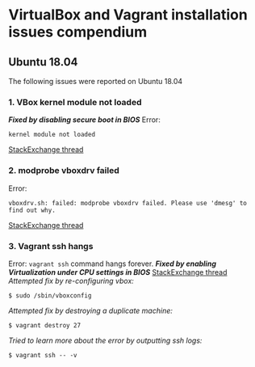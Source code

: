 # VirtualBox and Vagrant installation issues compendium 

## Ubuntu 18.04

The following issues were reported on Ubuntu 18.04

### 1. VBox kernel module not loaded
***Fixed by disabling secure boot in BIOS***
Error:
```
kernel module not loaded
```  
[StackExchange thread](https://unix.stackexchange.com/questions/361617/virtualbox-is-complaining-that-the-kernel-module-is-not-loaded)

### 2. modprobe vboxdrv failed
Error:
```
vboxdrv.sh: failed: modprobe vboxdrv failed. Please use 'dmesg' to find out why.
```  
[StackExchange thread](https://askubuntu.com/questions/900118/vboxdrv-sh-failed-modprobe-vboxdrv-failed-please-use-dmesg-to-find-out-why)

### 3. Vagrant ssh hangs
Error: `vagrant ssh` command hangs forever.
***Fixed by enabling Virtualization under CPU settings in BIOS***
[StackExchange thread](https://askubuntu.com/questions/716467/vagrant-ssh-terminal-freezes)
_Attempted fix by re-configuring vbox:_
```
$ sudo /sbin/vboxconfig
```

_Attempted fix by destroying a duplicate machine:_
```
$ vagrant destroy 27
```

_Tried to learn more about the error by outputting ssh logs:_
```
$ vagrant ssh -- -v
```
